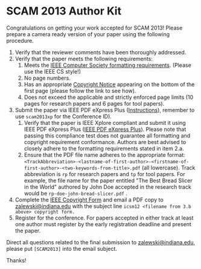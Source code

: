 # SCAM 2013 Author Kit

Congratulations on getting your work accepted for SCAM 2013!  Please prepare a camera ready version of your paper using the following procedure.

 1. Verify that the reviewer comments have been thoroughly addressed.
 2. Verify that the paper meets the following requirements:
    1. Meets the [IEEE Computer Society formatting requirements](http://www.computer.org/portal/web/cscps/formatting). (Please use the IEEE CS style!)
    2. No page numbers. 
    3. Has an appropriate [Copyright Notice](copyright.html) appearing on the bottom of the first page (please follow the link to see how). 
    4. Does not exceed the applicable and strictly enforced page limits (10 pages for research papers and 6 pages for tool papers).
 3. Submit the paper via IEEE PDF eXpress Plus ([Instructions](instructions.pdf)), remember to use `scam2013xp` for the Conference ID).
    1. Verify that the paper is IEEE Xplore compliant and submit it using IEEE PDF eXpress Plus ([IEEE PDF eXpress Plus](http://www.pdf-express.org/plus/)). Please note that passing this compliance test does not guarantee all formatting and copyright requirement conformance. Authors are best advised to closely adhere to the formatting requirements stated in item 2.a.
    2. Ensure that the PDF file name adheres to the appropriate format:
`<TrackAbbreviation>-<lastname-of-first-author>-<firstname-of-first-author>-<two-keywords-from-title>.pdf` (all lowercase). Track abbreviation is `rp` for research papers and `tp` for tool papers. For example, the file name for the paper entitled "The Best Bread Slicer in the World" authored by John Doe accepted in the research track would be `rp-doe-john-bread-slicer.pdf` .
 4. Complete the [IEEE Copyright Form](http://www.ieee.org/publications_standards/publications/rights/copyrightmain.html#sect2) and email a PDF copy to <zalewski@indiana.edu> with the subject line `icsm12 <filename from 3.b above> copyright form.`   
 5. Register for the conference. For papers accepted in either track at least one author must register by the early registration deadline and present the paper.

Direct all questions related to the final submission to <zalewski@indiana.edu>, please put `[SCAM2013]` into the email subject.

Thanks!
